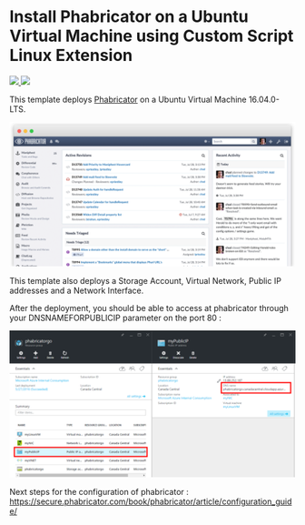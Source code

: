 # Install Phabricator on a Ubuntu Virtual Machine using Custom Script Linux Extension

<a href="https://portal.azure.com/#create/Microsoft.Template/uri/https%3A%2F%2Fraw.githubusercontent.com%2FAzure%2Fazure-quickstart-templates%2Fmaster%2Fphabricator-on-ubuntu%2Fazuredeploy.json" target="_blank">
    <img src="http://azuredeploy.net/deploybutton.png"/>
</a>
<a href="http://armviz.io/#/?load=https%3A%2F%2Fraw.githubusercontent.com%2FAzure%2Fazure-quickstart-templates%2Fmaster%2Fphabricator-on-ubuntu%2Fazuredeploy.json" target="_blank">
    <img src="http://armviz.io/visualizebutton.png"/>
</a>

This template deploys [Phabricator](http://phabricator.org/) on a Ubuntu Virtual Machine 16.04.0-LTS.

![phabricator img](./images/landing.png)

This template also deploys a Storage Account, Virtual Network, Public IP addresses and a Network Interface.

After the deployment, you should be able to access at phabricator through your DNSNAMEFORPUBLICIP parameter on the port 80 :

![phabricator img](./images/phabricatorHowTo.png)

Next steps for the configuration of phabricator : https://secure.phabricator.com/book/phabricator/article/configuration_guide/ 
